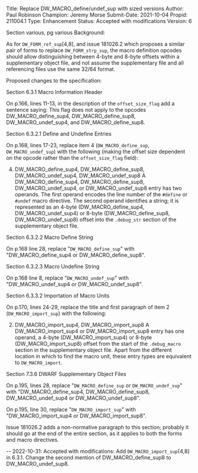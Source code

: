 Title:       Replace DW_MACRO_define/undef_sup with sized versions
Author:      Paul Robinson
Champion:    Jeremy Morse
Submit-Date: 2021-10-04
Propid:      211004.1
Type:        Enhancement
Status:      Accepted with modifications
Version:     6

Section various, pg various
Background:

As for `DW_FORM_ref_sup`[4,8], and issue 181026.2 which proposes a similar
pair of forms to replace `DW_FORM_strp_sup`, the macro definition opcodes
should allow distinguishing between 4-byte and 8-byte offsets within a
supplementary object file, and not assume the supplementary file and all
referencing files use the same 32/64 format.

Proposed changes to the specification:

Section 6.3.1 Macro Information Header

On p.166, lines 11-13, in the description of the ``offset_size_flag`` 
add a sentence saying:
  This flag does not apply to the opcodes DW_MACRO_define_sup4,
  DW_MACRO_define_sup8, DW_MACRO_undef_sup4, and DW_MACRO_define_sup8.


Section 6.3.2.1 Define and Undefine Entries

On p.168, lines 17-23, replace item 4 (`DW_MACRO_define_sup`, `DW_MACRO_undef_sup`)
with the following (making the offset size dependent on the opcode
rather than the ``offset_size_flag`` field):

4. DW_MACRO_define_sup4, DW_MACRO_define_sup8, DW_MACRO_undef_sup4,
   DW_MACRO_undef_sup8
    A DW_MACRO_define_sup4, DW_MACRO_define_sup8, DW_MACRO_undef_sup4,
    or DW_MACRO_undef_sup8 entry has two operands.  The first operand
    encodes the line number of the `#define` or `#undef` macro directive.
    The second operand identifies a string; it is represented as an 
    4-byte (DW_MACRO_define_sup4, DW_MACRO_undef_sup4) or 8-byte
    (DW_MACRO_define_sup8, DW_MACRO_undef_sup8) offset into the 
    ``.debug_str`` section of the supplementary object file.


Section 6.3.2.2 Macro Define String

On p.168 line 28, replace "`DW_MACRO_define_sup`" with "DW_MACRO_define_sup4
or DW_MACRO_define_sup8".


Section 6.3.2.3 Macro Undefine String

On p.168 line 8, replace "`DW_MACRO_undef_sup`" with "DW_MACRO_undef_sup4
or DW_MACRO_undef_sup8".


Section 6.3.3.2 Importation of Macro Units

On p.170, lines 24-29, replace the title and first paragraph of item 2
(`DW_MACRO_import_sup`) with the following:

2. DW_MACRO_import_sup4, DW_MACRO_import_sup8
    A DW_MACRO_import_sup4 or DW_MACRO_import_sup8 entry has one operand,
    a 4-byte (DW_MACRO_import_sup4) or 8-byte (DW_MACRO_import_sup8) offset
    from the start of the ``.debug_macro`` section in the supplementary object
    file.  Apart from the different location in which to find the macro 
    unit, these entry types are equivalent to `DW_MACRO_import`.


Section 7.3.6 DWARF Supplementary Object Files

On p.195, lines 28, replace "`DW_MACRO_define_sup` or `DW_MACRO_undef_sup`"
with "DW_MACRO_define_sup4, DW_MACRO_define_sup8, DW_MACRO_undef_sup4
or DW_MACRO_undef_sup8".

On p.195, line 30, replace "`DW_MACRO_import_sup`" with "DW_MACRO_import_sup4
or DW_MACRO_import_sup8".

Issue 181026.2 adds a non-normative paragraph to this section; probably it
should go at the end of the entire section, as it applies to both the forms
and macro directives.

--
2022-10-31:  Accepted with modifications:
   Add `DW_MACRO_import_sup`{4,8} in 6.3.1.
   Change the second mention of DW_MACRO_define_sup8 to DW_MACRO_undef_sup8.

